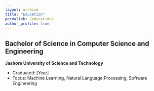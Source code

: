 ```yaml
---
layout: archive
title: "Education"
permalink: /education/
author_profile: true
---
```


## Bachelor of Science in Computer Science and Engineering
**Jashore University of Science and Technology**
- Graduated: [Year]
- Focus: Machine Learning, Natural Language Processing, Software Engineering